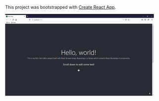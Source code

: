 This project was bootstrapped with [Create React App](https://github.com/facebook/create-react-app).

![](giphy.gif)